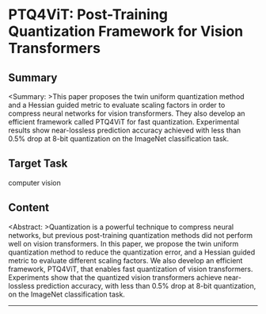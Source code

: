 # PTQ4ViT: Post-Training Quantization Framework for Vision Transformers

## Summary

<Summary: >This paper proposes the twin uniform quantization method and a Hessian guided metric to evaluate scaling factors in order to compress neural networks for vision transformers. They also develop an efficient framework called PTQ4ViT for fast quantization. Experimental results show near-lossless prediction accuracy achieved with less than 0.5% drop at 8-bit quantization on the ImageNet classification task.


## Target Task

computer vision

## Content

<Abstract: >Quantization is a powerful technique to compress neural networks, but previous post-training quantization methods did not perform well on vision transformers. In this paper, we propose the twin uniform quantization method to reduce the quantization error, and a Hessian guided metric to evaluate different scaling factors. We also develop an efficient framework, PTQ4ViT, that enables fast quantization of vision transformers. Experiments show that the quantized vision transformers achieve near-lossless prediction accuracy, with less than 0.5% drop at 8-bit quantization, on the ImageNet classification task.



---

